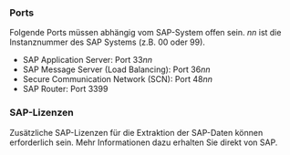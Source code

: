 ### Ports
Folgende Ports müssen abhängig vom SAP-System offen sein. *nn* ist die Instanznummer des SAP Systems (z.B. 00 oder 99).

- SAP Application Server: Port 33*nn*
- SAP Message Server (Load Balancing): Port 36*nn*
- Secure Communication Network (SCN): Port 48*nn*
- SAP Router: Port 3399

### SAP-Lizenzen

Zusätzliche SAP-Lizenzen für die Extraktion der SAP-Daten können erforderlich sein.  Mehr Informationen dazu erhalten Sie direkt von SAP.
